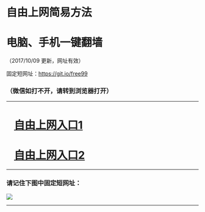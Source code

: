 ﻿# 自由上网简易方法

# 电脑、手机一键翻墙

（2017/10/09 更新，网址有效）

固定短网址：https://git.io/free99

### （微信如打不开，请转到浏览器打开）


***





# &nbsp;&nbsp; <a href="http://ft2317122937.fwq-tz-1001.info/fwqtz01.html?t=100900127271 " target="_blank">自由上网入口1</a>
# &nbsp;&nbsp; <a href="http://ft2797013483.fwq-tz-1002.info/fwqtz02.html?t=1009001949 " target="_blank">自由上网入口2</a>
***

### 请记住下图中固定短网址：

<img src="https://s3-us-west-2.amazonaws.com/fwq-1001/yjfq-20170905okok.png" /> 


***

